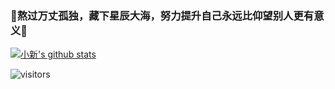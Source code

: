 ### 🌈熬过万丈孤独，藏下星辰大海，努力提升自己永远比仰望别人更有意义🌈

<!--
**mc3747/mc3747** is a ✨ _special_ ✨ repository because its `README.md` (this file) appears on your GitHub profile.

Here are some ideas to get you started:

- 🔭 I’m currently working on ...
- 🌱 I’m currently learning ...
- 👯 I’m looking to collaborate on ...
- 🤔 I’m looking for help with ...
- 💬 Ask me about ...
- 📫 How to reach me: ...
- 😄 Pronouns: ...
- ⚡ Fun fact: ...
-->

[![小新's github stats](https://github-readme-stats.vercel.app/api?username=mc3747
)](https://github.com/anuraghazra/github-readme-stats)

![visitors](https://visitor-badge.glitch.me/badge?page_id=mc3747.github.io)
